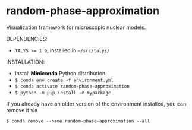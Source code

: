 # random-phase-approximation
Visualization framework for microscopic nuclear models.

DEPENDENCIES:

- `TALYS >= 1.9`, installed in `~/src/talys/`

INSTALLATION:

- install **Miniconda** Python distribution
- `$ conda env create -f environment.yml`
- `$ conda activate random-phase-approximation`
- `$ python -m pip install -e mypackage`

If you already have an older version of the environment installed, you can remove it via

`$ conda remove --name random-phase-approximation --all`
